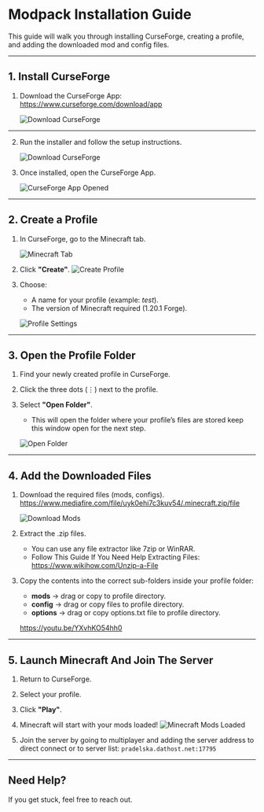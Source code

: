 # Modpack Installation Guide

This guide will walk you through installing CurseForge, creating a profile, and adding the downloaded mod and config files.

---

## 1. Install CurseForge
1. Download the CurseForge App:
   https://www.curseforge.com/download/app


   ![Download CurseForge](img/curseforge-website.png)


---

2. Run the installer and follow the setup instructions.

   ![Download CurseForge](img/curseforge-installer.png)

3. Once installed, open the CurseForge App.

   ![CurseForge App Opened](img/curseforge-opened.png)
---

## 2. Create a Profile
1. In CurseForge, go to the Minecraft tab.


   ![Minecraft Tab](img/curseforge-game-list.png)


2. Click **"Create"**.
   ![Create Profile](img/curseforge-create-profile.png)

3. Choose:
   - A name for your profile (example: *test*).
   - The version of Minecraft required (1.20.1 Forge).


   ![Profile Settings](img/curseforge-profile-settings.png)

---

## 3. Open the Profile Folder
1. Find your newly created profile in CurseForge.

2. Click the three dots (⋮) next to the profile.
3. Select **"Open Folder"**.
   - This will open the folder where your profile’s files are stored keep this window open for the next step.


   ![Open Folder](img/curseforge-three-dots.png)

---

## 4. Add the Downloaded Files
1. Download the required files (mods, configs).
   https://www.mediafire.com/file/uyk0ehi7c3kuv54/.minecraft.zip/file


   ![Download Mods](img/download-files.png)


2. Extract the .zip files.
   - You can use any file extractor like 7zip or WinRAR.
   - Follow This Guide If You Need Help Extracting Files: https://www.wikihow.com/Unzip-a-File

3. Copy the contents into the correct sub-folders inside your profile folder:
   - **mods** → drag or copy to profile directory.
   - **config** → drag or copy files to profile directory.
   - **options** → drag or copy options.txt file to profile directory.

   https://youtu.be/YXvhKO54hh0
---

## 5. Launch Minecraft And Join The Server
1. Return to CurseForge.

2. Select your profile.

3. Click **"Play"**.

4. Minecraft will start with your mods loaded!
   ![Minecraft Mods Loaded](img/minecraft-mods-loaded.png)

5. Join the server by going to multiplayer and adding the server address to direct connect or to server list: `pradelska.dathost.net:17795`

---

## Need Help?
If you get stuck, feel free to reach out.